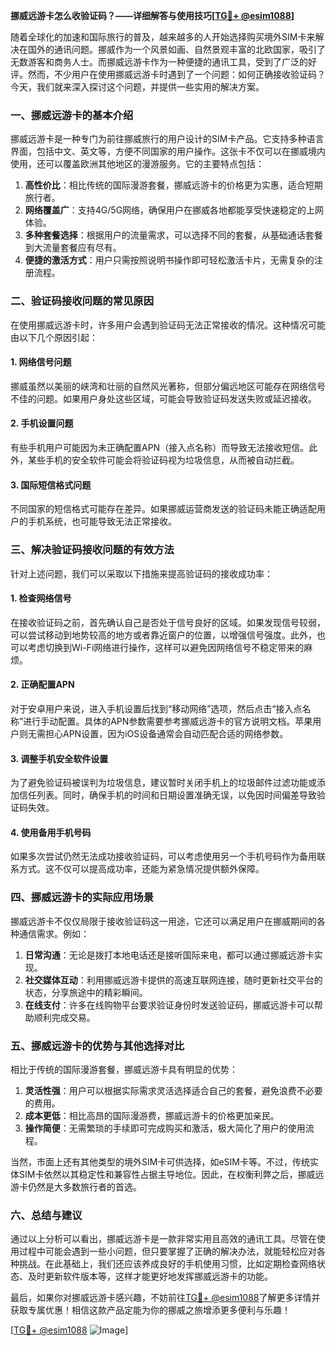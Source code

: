 **挪威远游卡怎么收验证码？——详细解答与使用技巧[[TG💪+ @esim1088](https://t.me/s/esim1088)]**

随着全球化的加速和国际旅行的普及，越来越多的人开始选择购买境外SIM卡来解决在国外的通讯问题。挪威作为一个风景如画、自然景观丰富的北欧国家，吸引了无数游客和商务人士。而挪威远游卡作为一种便捷的通讯工具，受到了广泛的好评。然而，不少用户在使用挪威远游卡时遇到了一个问题：如何正确接收验证码？今天，我们就来深入探讨这个问题，并提供一些实用的解决方案。

### 一、挪威远游卡的基本介绍

挪威远游卡是一种专门为前往挪威旅行的用户设计的SIM卡产品。它支持多种语言界面，包括中文、英文等，方便不同国家的用户操作。这张卡不仅可以在挪威境内使用，还可以覆盖欧洲其他地区的漫游服务。它的主要特点包括：

1. **高性价比**：相比传统的国际漫游套餐，挪威远游卡的价格更为实惠，适合短期旅行者。
2. **网络覆盖广**：支持4G/5G网络，确保用户在挪威各地都能享受快速稳定的上网体验。
3. **多种套餐选择**：根据用户的流量需求，可以选择不同的套餐，从基础通话套餐到大流量套餐应有尽有。
4. **便捷的激活方式**：用户只需按照说明书操作即可轻松激活卡片，无需复杂的注册流程。

### 二、验证码接收问题的常见原因

在使用挪威远游卡时，许多用户会遇到验证码无法正常接收的情况。这种情况可能由以下几个原因引起：

#### 1. 网络信号问题
挪威虽然以美丽的峡湾和壮丽的自然风光著称，但部分偏远地区可能存在网络信号不佳的问题。如果用户身处这些区域，可能会导致验证码发送失败或延迟接收。

#### 2. 手机设置问题
有些手机用户可能因为未正确配置APN（接入点名称）而导致无法接收短信。此外，某些手机的安全软件可能会将验证码视为垃圾信息，从而被自动拦截。

#### 3. 国际短信格式问题
不同国家的短信格式可能存在差异。如果挪威运营商发送的验证码未能正确适配用户的手机系统，也可能导致无法正常接收。

### 三、解决验证码接收问题的有效方法

针对上述问题，我们可以采取以下措施来提高验证码的接收成功率：

#### 1. 检查网络信号
在接收验证码之前，首先确认自己是否处于信号良好的区域。如果发现信号较弱，可以尝试移动到地势较高的地方或者靠近窗户的位置，以增强信号强度。此外，也可以考虑切换到Wi-Fi网络进行操作，这样可以避免因网络信号不稳定带来的麻烦。

#### 2. 正确配置APN
对于安卓用户来说，进入手机设置后找到“移动网络”选项，然后点击“接入点名称”进行手动配置。具体的APN参数需要参考挪威远游卡的官方说明文档。苹果用户则无需担心APN设置，因为iOS设备通常会自动匹配合适的网络参数。

#### 3. 调整手机安全软件设置
为了避免验证码被误判为垃圾信息，建议暂时关闭手机上的垃圾邮件过滤功能或添加信任列表。同时，确保手机的时间和日期设置准确无误，以免因时间偏差导致验证码失效。

#### 4. 使用备用手机号码
如果多次尝试仍然无法成功接收验证码，可以考虑使用另一个手机号码作为备用联系方式。这不仅可以提高成功率，还能为紧急情况提供额外保障。

### 四、挪威远游卡的实际应用场景

挪威远游卡不仅仅局限于接收验证码这一用途，它还可以满足用户在挪威期间的各种通信需求。例如：

1. **日常沟通**：无论是拨打本地电话还是接听国际来电，都可以通过挪威远游卡实现。
2. **社交媒体互动**：利用挪威远游卡提供的高速互联网连接，随时更新社交平台的状态，分享旅途中的精彩瞬间。
3. **在线支付**：许多在线购物平台要求验证身份时发送验证码，挪威远游卡可以帮助顺利完成交易。

### 五、挪威远游卡的优势与其他选择对比

相比于传统的国际漫游套餐，挪威远游卡具有明显的优势：

1. **灵活性强**：用户可以根据实际需求灵活选择适合自己的套餐，避免浪费不必要的费用。
2. **成本更低**：相比高昂的国际漫游费，挪威远游卡的价格更加亲民。
3. **操作简便**：无需繁琐的手续即可完成购买和激活，极大简化了用户的使用流程。

当然，市面上还有其他类型的境外SIM卡可供选择，如eSIM卡等。不过，传统实体SIM卡依然以其稳定性和兼容性占据主导地位。因此，在权衡利弊之后，挪威远游卡仍然是大多数旅行者的首选。

### 六、总结与建议

通过以上分析可以看出，挪威远游卡是一款非常实用且高效的通讯工具。尽管在使用过程中可能会遇到一些小问题，但只要掌握了正确的解决办法，就能轻松应对各种挑战。在此基础上，我们还应该养成良好的手机使用习惯，比如定期检查网络状态、及时更新软件版本等，这样才能更好地发挥挪威远游卡的功能。

最后，如果你对挪威远游卡感兴趣，不妨前往[TG💪+ @esim1088](https://t.me/s/esim1088)了解更多详情并获取专属优惠！相信这款产品定能为你的挪威之旅增添更多便利与乐趣！

[[TG💪+ @esim1088](https://t.me/s/esim1088) ![Image](https://i.postimg.cc/4NQfJmqS/Snipaste-2025-05-13-00-14-12.png)]